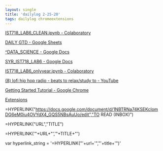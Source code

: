 ```yaml
---
layout: single
title: 'dailylog 2-25-20'
tags: dailylog chromeextensions
---
```



[IST718_LAB6_CLEAN.ipynb - Colaboratory](https://colab.research.google.com/drive/1ilxnxdr0LDMNDat_BbCjnsYicVyqeJ2h#scrollTo=_OcTHLd_k-_E)

[DAILY GTD - Google Sheets](https://docs.google.com/spreadsheets/d/1KNBxrpBtixz96ORyX20CpIO8qGCzeEhHeVHe__7lpDQ/edit#gid=0)

[^DATA_SCIENCE - Google Docs](https://docs.google.com/document/d/1sTfK0Lilm5aV4yiZCg_OmIfEdDpF7Mawd2KaJlXOXg0/edit)

[SYR_IST718_LAB6 - Google Docs](https://docs.google.com/document/d/1gPxBt5_2u9ZlKQAU6pBa_ccv2NV9EiFdATSMq5KSwNM/edit)

[IST718_LAB6_onlyyear.ipynb - Colaboratory](https://colab.research.google.com/drive/16Wh1k7p3paLcveEMEuGJ82m9kEBpUmUc#scrollTo=LH4gPRgWkoGr)

[(8) lofi hip hop radio - beats to relax/study to - YouTube](https://www.youtube.com/watch?v=5qap5aO4i9A)

[Getting Started Tutorial - Google Chrome](https://developer.chrome.com/extensions/getstarted)

[Extensions](chrome://extensions/)


=HYPERLINK("https://docs.google.com/document/d/1NBTRNa74KSEKcIomDG6eM0iu4OVYdX4_GQS5NBsAuUo/edit","TO READ (INBOX)")


=HYPERLINK("URL","TITLE")


=HYPERLINK('"+URL+"','"+TITLE+"')


var hyperlink_string = '=HYPERLINK("'+url+'","'+title+'")'